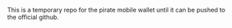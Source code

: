 This is a temporary repo for the pirate mobile wallet until it can be pushed to the official github.
